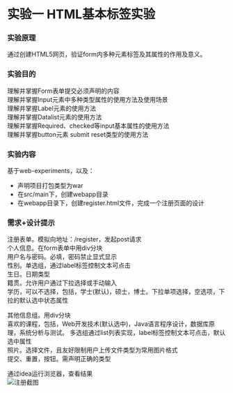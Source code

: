 # 实验一 HTML基本标签实验
### 实验原理
通过创建HTML5网页，验证form内多种元素标签及其属性的作用及意义。  
### 实验目的
理解并掌握Form表单提交必须声明的内容  
理解并掌握Input元素中多种类型属性的使用方法及使用场景  
理解并掌握Label元素的使用方法  
理解并掌握Datalist元素的使用方法  
理解并掌握Required、checked等input基本属性的使用方法  
理解并掌握button元素 submit reset类型的使用方法  
### 实验内容
基于web-experiments，以及：  
 - 声明项目打包类型为war
 - 在src/main下，创建webapp目录
 - 在webapp目录下，创建register.html文件，完成一个注册页面的设计
### 需求+设计提示
注册表单。模拟向地址：/register，发起post请求  
个人信息。在form表单中用div分块  
用户名与密码。必填，密码禁止显式显示  
性别。单选组，通过label标签控制文本可点击  
生日。日期类型  
籍贯。允许用户通过下拉选择或手动输入  
学历，可以不选择，包括，学士(默认)，硕士，博士。下拉单项选择，空选项，下拉的默认选中状态属性  

其他信息组。用div分块  
喜欢的课程，包括，Web开发技术(默认选中)，Java语言程序设计，数据库原理，系统分析与测试。
多选组通过list列表实现，label标签控制文本可点击，默认选中属性  
照片。选择文件，且友好限制用户上传文件类型为常用图片格式  
提交、重置，按钮。需声明正确的类型  

通过idea运行浏览器，查看结果  
![注册截图](.C:\Users\20319\Desktop\webphoto)
